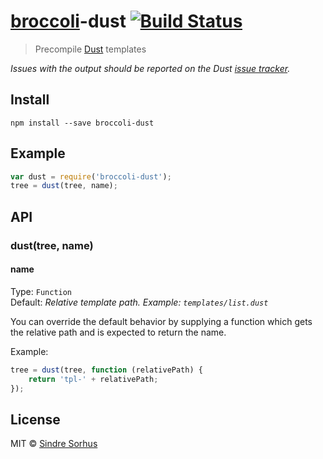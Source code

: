 # [broccoli](https://github.com/joliss/broccoli)-dust [![Build Status](https://travis-ci.org/sindresorhus/broccoli-dust.png?branch=master)](https://travis-ci.org/sindresorhus/broccoli-dust)

> Precompile [Dust](https://github.com/linkedin/dustjs) templates

*Issues with the output should be reported on the Dust [issue tracker](https://github.com/linkedin/dustjs/issues).*


## Install

```
npm install --save broccoli-dust
```


## Example

```js
var dust = require('broccoli-dust');
tree = dust(tree, name);
```


## API

### dust(tree, name)

#### name

Type: `Function`  
Default: *Relative template path. Example: `templates/list.dust`*

You can override the default behavior by supplying a function which gets the relative path and is expected to return the name.

Example:

```js
tree = dust(tree, function (relativePath) {
	return 'tpl-' + relativePath;
});
```

## License

MIT © [Sindre Sorhus](http://sindresorhus.com)
